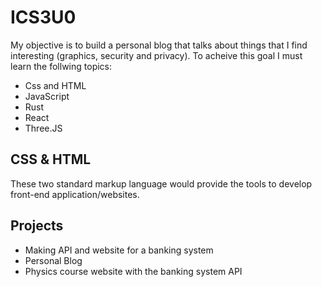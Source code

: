 # ICS3U0
My objective is to build a personal blog that talks about things that I find interesting (graphics, security and privacy). To acheive this goal I must learn the follwing topics: 
* Css and HTML
* JavaScript
* Rust
* React
* Three.JS

## CSS & HTML
These two standard markup language would provide the tools to develop front-end application/websites.

## Projects
* Making API and website for a banking system 
* Personal Blog 
* Physics course website with the banking system API

